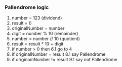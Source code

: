 ### Pallendrome logic

1. number = 123 (dividend)
2. result = 0
3. originalNumber = number
4. digit  = number % 10 (remainder)
5. number = number // 10 (quotient)
6. result = result * 10 + digit
7. if number > 0 then
     6.1 go to 4
8. if originalNumber = result
     8.1 say Pallendrome
9. if originamNumber != result
     9.1 say not Pallendrome
